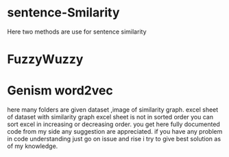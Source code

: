 # sentence-Smilarity
Here two methods are use for sentence similarity
# FuzzyWuzzy
# Genism word2vec
here many folders are given dataset ,image of similarity graph.
excel sheet of dataset with similarity graph 
excel sheet is not in sorted order you can sort excel in increasing or decreasing order.
you get here fully documented code from my side any suggestion are appreciated.
if you have any problem in code understanding just go on issue and rise i try to give best solution as of my knowledge. 
